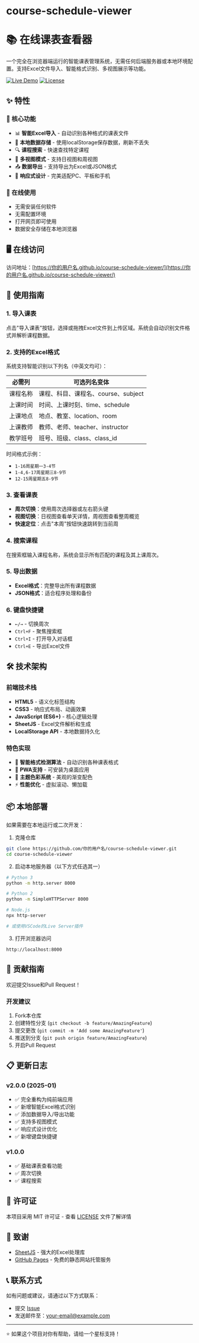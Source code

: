 # course-schedule-viewer
# 📚 在线课表查看器

一个完全在浏览器端运行的智能课表管理系统，无需任何后端服务器或本地环境配置。支持Excel文件导入、智能格式识别、多视图展示等功能。

[![Live Demo](https://img.shields.io/badge/Live-Demo-brightgreen)](https://你的用户名.github.io/course-schedule-viewer/)
[![License](https://img.shields.io/badge/License-MIT-blue)](LICENSE)

## ✨ 特性

### 🎯 核心功能
- 📊 **智能Excel导入** - 自动识别各种格式的课表文件
- 💾 **本地数据存储** - 使用localStorage保存数据，刷新不丢失
- 🔍 **课程搜索** - 快速查找特定课程
- 📅 **多视图模式** - 支持日视图和周视图
- 📤 **数据导出** - 支持导出为Excel或JSON格式
- 🎨 **响应式设计** - 完美适配PC、平板和手机

### 🚀 在线使用
- 无需安装任何软件
- 无需配置环境
- 打开网页即可使用
- 数据安全存储在本地浏览器

## 🖥️ 在线访问

访问地址：[https://你的用户名.github.io/course-schedule-viewer/](https://你的用户名.github.io/course-schedule-viewer/)

## 📖 使用指南

### 1. 导入课表
点击"导入课表"按钮，选择或拖拽Excel文件到上传区域。系统会自动识别文件格式并解析课程数据。

### 2. 支持的Excel格式

系统支持智能识别以下列名（中英文均可）：

| 必需列 | 可选列名变体 |
|--------|-------------|
| 课程名称 | 课程、科目、课程名、course、subject |
| 上课时间 | 时间、上课时刻、time、schedule |
| 上课地点 | 地点、教室、location、room |
| 上课教师 | 教师、老师、teacher、instructor |
| 教学班号 | 班号、班级、class、class_id |

时间格式示例：
- `1-16周星期一3-4节`
- `1-4,6-17周星期三8-9节`
- `12-15周星期五8-9节`

### 3. 查看课表
- **周次切换**：使用周次选择器或左右箭头键
- **视图切换**：日视图查看单天详情，周视图查看整周概览
- **快速定位**：点击"本周"按钮快速跳转到当前周

### 4. 搜索课程
在搜索框输入课程名称，系统会显示所有匹配的课程及其上课周次。

### 5. 导出数据
- **Excel格式**：完整导出所有课程数据
- **JSON格式**：适合程序处理和备份

### 6. 键盘快捷键
- `←/→` - 切换周次
- `Ctrl+F` - 聚焦搜索框
- `Ctrl+I` - 打开导入对话框
- `Ctrl+E` - 导出Excel文件

## 🛠️ 技术架构

### 前端技术栈
- **HTML5** - 语义化标签结构
- **CSS3** - 响应式布局、动画效果
- **JavaScript (ES6+)** - 核心逻辑处理
- **SheetJS** - Excel文件解析和生成
- **LocalStorage API** - 本地数据持久化

### 特色实现
- 🧠 **智能格式检测算法** - 自动识别各种课表格式
- 📱 **PWA支持** - 可安装为桌面应用
- 🎨 **主题色彩系统** - 美观的渐变配色
- ⚡ **性能优化** - 虚拟滚动、懒加载

## 📦 本地部署

如果需要在本地运行或二次开发：

1. 克隆仓库
```bash
git clone https://github.com/你的用户名/course-schedule-viewer.git
cd course-schedule-viewer
```

2. 启动本地服务器（以下方式任选其一）
```bash
# Python 3
python -m http.server 8000

# Python 2
python -m SimpleHTTPServer 8000

# Node.js
npx http-server

# 或使用VSCode的Live Server插件
```

3. 打开浏览器访问
```
http://localhost:8000
```

## 🤝 贡献指南

欢迎提交Issue和Pull Request！

### 开发建议
1. Fork本仓库
2. 创建特性分支 (`git checkout -b feature/AmazingFeature`)
3. 提交更改 (`git commit -m 'Add some AmazingFeature'`)
4. 推送到分支 (`git push origin feature/AmazingFeature`)
5. 开启Pull Request

## 📋 更新日志

### v2.0.0 (2025-01)
- ✅ 完全重构为纯前端应用
- ✅ 新增智能Excel格式识别
- ✅ 添加数据导入/导出功能
- ✅ 支持多视图模式
- ✅ 响应式设计优化
- ✅ 新增键盘快捷键

### v1.0.0
- ✅ 基础课表查看功能
- ✅ 周次切换
- ✅ 课程搜索

## 📄 许可证

本项目采用 MIT 许可证 - 查看 [LICENSE](LICENSE) 文件了解详情

## 🙏 致谢

- [SheetJS](https://sheetjs.com/) - 强大的Excel处理库
- [GitHub Pages](https://pages.github.com/) - 免费的静态网站托管服务

## 📞 联系方式

如有问题或建议，请通过以下方式联系：
- 提交 [Issue](https://github.com/你的用户名/course-schedule-viewer/issues)
- 发送邮件至：your-email@example.com

---

⭐ 如果这个项目对你有帮助，请给一个星标支持！

